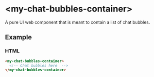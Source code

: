# &lt;my-chat-bubbles-container&gt;
A pure UI web component that is meant to contain a list of chat bubbles.

## Example

### HTML

```html
<my-chat-bubbles-container>
  <!-- Chat bubbles here  -->
</my-chat-bubbles-container>
```